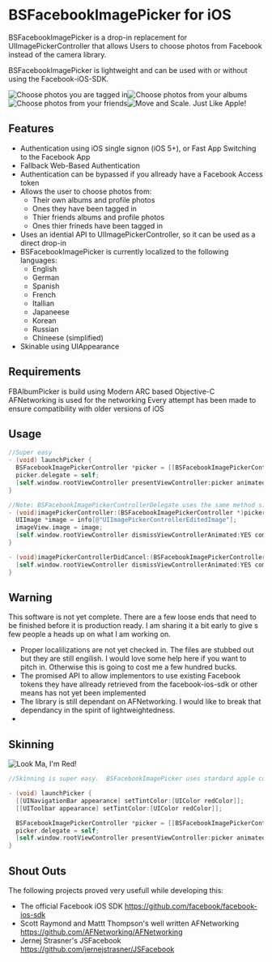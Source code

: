 # BSFacebookImagePicker for iOS

BSFacebookImagePicker is a drop-in replacement for UIImagePickerController that allows Users to choose photos from Facebook instead of the camera library.

BSFacebookImagePicker is lightweight and can be used with or without using the Facebook-iOS-SDK.

![Choose photos you are tagged in](http://i.imgur.com/Y5ri0jp.png "Choose photos you are tagged in")![Choose photos from your albums](http://i.imgur.com/cnGP9IM.png "Choose photos from your albums")
![Choose photos from your friends](http://i.imgur.com/AdhC47S.png "Choose photos from your friends")![Move and Scale. Just Like Apple!](http://i.imgur.com/9pwSg2O.png "Move and Scale. Just Like Apple!")

## Features

* Authentication using iOS single signon (iOS 5+), or Fast App Switching to the Facebook App
* Fallback Web-Based Authentication
* Authentication can be bypassed if you allready have a Facebook Access token 
* Allows the user to choose photos from:
    - Their own albums and profile photos
    - Ones they have been tagged in
    - Thier friends albums and profile photos
    - Ones thier frineds have been tagged in
* Uses an idential API to UIImagePickerController, so it can be used as a direct drop-in
* BSFacebookImagePicker is currently localized to the following languages:
    - English
    - German
    - Spanish
    - French
    - Itallian
    - Japaneese
    - Korean
    - Russian
    - Chineese (simplified)
* Skinable using UIAppearance


## Requirements

  FBAlbumPicker is build using Modern ARC based Objective-C
  AFNetworking is used for the networking
  Every attempt has been made to ensure compatibility with older versions of iOS
  

## Usage
``` objective-c
//Super easy
- (void) launchPicker {
  BSFacebookImagePickerController *picker = [[BSFacebookImagePickerController alloc] init];
  picker.delegate = self;
  [self.window.rootViewController presentViewController:picker animated:YES completion:nil];
}

//Note: BSFacebookImagePickerControllerDelegate uses the same method signatures of UIImagePickerController (drop in)
- (void)imagePickerController:(BSFacebookImagePickerController *)picker didFinishPickingMediaWithInfo:(NSDictionary *)info {
  UIImage *image = info[@"UIImagePickerControllerEditedImage"];
  imageView.image = image;
  [self.window.rootViewController dismissViewControllerAnimated:YES completion:nil];
}

- (void)imagePickerControllerDidCancel:(BSFacebookImagePickerController *)picker {
  [self.window.rootViewController dismissViewControllerAnimated:YES completion:nil];
}
```


## Warning

This software is not yet complete.  There are a few loose ends that need to be finished before it is production ready.  I am sharing it a bit early to give s few people a heads up on what I am working on.
* Proper localilizations are not yet checked in.  The files are stubbed out but they are still engilish.  I would love some help here if you want to pitch in.  Otherwise this is going to cost me a few hundred bucks.
* The promised API to allow implementors to use existing Facebook tokens they have allready retrieved from the facebook-ios-sdk or other means has not yet been implemented
* The library is still dependant on AFNetworking.  I would like to break that dependancy in the spirit of lightweightedness.
* 

## Skinning
![Look Ma, I'm Red!](http://i.imgur.com/UzDP4F7.png "Look Ma, I'm Red!")

``` objective-c
//Skinning is super easy.  BSFacebookImagePicker uses stardard apple controls, so UIAppearance *just works*

- (void) launchPicker {
  [[UINavigationBar appearance] setTintColor:[UIColor redColor]];
  [[UIToolbar appearance] setTintColor:[UIColor redColor]];

  BSFacebookImagePickerController *picker = [[BSFacebookImagePickerController alloc] init];
  picker.delegate = self;
  [self.window.rootViewController presentViewController:picker animated:YES completion:nil];
}

```


## Shout Outs
The following projects proved very usefull while developing this:
* The official Facebook iOS SDK https://github.com/facebook/facebook-ios-sdk  
* Scott Raymond and Mattt Thompson's well written AFNetworking https://github.com/AFNetworking/AFNetworking
* Jernej Strasner's JSFacebook https://github.com/jernejstrasner/JSFacebook



